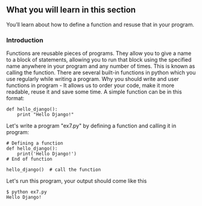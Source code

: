 ## What you will learn in this section
You’ll learn about how to define a function and resuse that in your program.

### Introduction
Functions are reusable pieces of programs. They allow you to give a name to a block of statements, allowing you to run that block using the specified name anywhere in your program and any number of times. This is known as calling the function. There are several built-in functions in python which you use regularly while writing a program.
Why you should write and user functions in program - It allows us to order your code, make it more readable, reuse it and save some time. A simple function can be in this format:
```
def hello_django():
    print "Hello Django!"
```
Let's write a program "ex7.py" by defining a function and calling it in program:
```
# Defining a function
def hello_django():
    print('Hello Django!')
# End of function

hello_django()  # call the function
```
Let's run this program, your output should come like this
```
$ python ex7.py
Hello Django!
```
